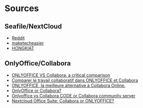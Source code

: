 Sources
===========

## Seafile/NextCloud

 - [Reddit](https://www.reddit.com/r/selfhosted/comments/96bwnb/nextcloud_vs_Seafile/)
 - [maketecheasier](https://www.maketecheasier.com/nextcloud-vs-owncloud-vs-Seafile/)
 - [HONGKIAT](https://www.hongkiat.com/blog/self-hosted-cloud-storage-nextcloud-owncloud-Seafile/)
  
## OnlyOffice/Collabora

- [ONLYOFFICE VS Collabora: a critical comparison](https://medium.com/onlyoffice/onlyoffice-vs-collabora-a-critical-comparison-18a5ba0dee62)
- [Comparer le travail collaboratif dans ONLYOFFICE et Collabora](https://www.onlyoffice.com/blog/2018/08/comparer-le-travail-collaboratif-dans-onlyoffice-et-collabora/?lang=fr)
- [ONLYOFFICE, la meilleure alternative à Collabora Online.](https://www.onlyoffice.com/fr/best-collabora-alternative.aspx)
- [OnlyOffice or Collabora?](https://help.nextcloud.com/t/onlyoffice-or-collabora/12262/4)
- [Onlyoffice vs Collabora CODE or Collabora community server](https://help.nextcloud.com/t/onlyoffice-vs-collabora-code-or-collabora-community-server/38679/4)
- [Nextcloud Office Suite: Collabora or ONLYOFFICE?](https://forum.level1techs.com/t/nextcloud-office-suite-collabora-or-onlyoffice/135596/5)

